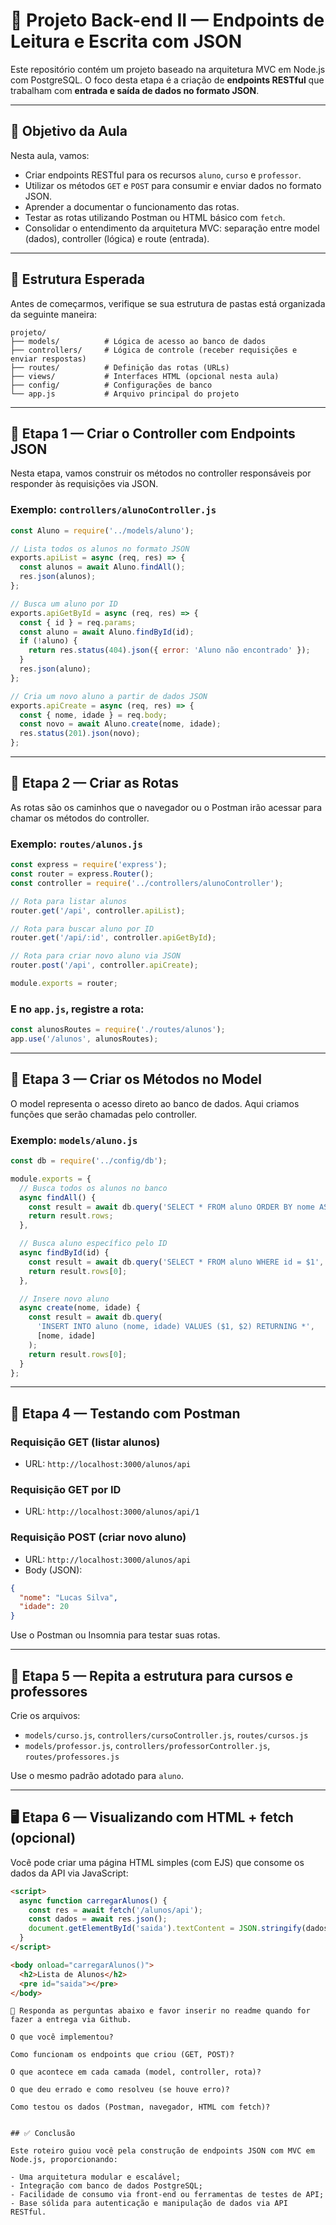 # 🚀 Projeto Back-end II — Endpoints de Leitura e Escrita com JSON

Este repositório contém um projeto baseado na arquitetura MVC em Node.js com PostgreSQL. O foco desta etapa é a criação de **endpoints RESTful** que trabalham com **entrada e saída de dados no formato JSON**.

---

## 🎯 Objetivo da Aula

Nesta aula, vamos:

- Criar endpoints RESTful para os recursos `aluno`, `curso` e `professor`.
- Utilizar os métodos `GET` e `POST` para consumir e enviar dados no formato JSON.
- Aprender a documentar o funcionamento das rotas.
- Testar as rotas utilizando Postman ou HTML básico com `fetch`.
- Consolidar o entendimento da arquitetura MVC: separação entre model (dados), controller (lógica) e route (entrada).

---

## 📁 Estrutura Esperada

Antes de começarmos, verifique se sua estrutura de pastas está organizada da seguinte maneira:

```
projeto/
├── models/          # Lógica de acesso ao banco de dados
├── controllers/     # Lógica de controle (receber requisições e enviar respostas)
├── routes/          # Definição das rotas (URLs)
├── views/           # Interfaces HTML (opcional nesta aula)
├── config/          # Configurações de banco
└── app.js           # Arquivo principal do projeto
```

---

## 🧱 Etapa 1 — Criar o Controller com Endpoints JSON

Nesta etapa, vamos construir os métodos no controller responsáveis por responder às requisições via JSON.

### Exemplo: `controllers/alunoController.js`

```js
const Aluno = require('../models/aluno');

// Lista todos os alunos no formato JSON
exports.apiList = async (req, res) => {
  const alunos = await Aluno.findAll();
  res.json(alunos);
};

// Busca um aluno por ID
exports.apiGetById = async (req, res) => {
  const { id } = req.params;
  const aluno = await Aluno.findById(id);
  if (!aluno) {
    return res.status(404).json({ error: 'Aluno não encontrado' });
  }
  res.json(aluno);
};

// Cria um novo aluno a partir de dados JSON
exports.apiCreate = async (req, res) => {
  const { nome, idade } = req.body;
  const novo = await Aluno.create(nome, idade);
  res.status(201).json(novo);
};
```

---

## 📌 Etapa 2 — Criar as Rotas

As rotas são os caminhos que o navegador ou o Postman irão acessar para chamar os métodos do controller.

### Exemplo: `routes/alunos.js`

```js
const express = require('express');
const router = express.Router();
const controller = require('../controllers/alunoController');

// Rota para listar alunos
router.get('/api', controller.apiList);

// Rota para buscar aluno por ID
router.get('/api/:id', controller.apiGetById);

// Rota para criar novo aluno via JSON
router.post('/api', controller.apiCreate);

module.exports = router;
```

### E no `app.js`, registre a rota:

```js
const alunosRoutes = require('./routes/alunos');
app.use('/alunos', alunosRoutes);
```

---

## 🧠 Etapa 3 — Criar os Métodos no Model

O model representa o acesso direto ao banco de dados. Aqui criamos funções que serão chamadas pelo controller.

### Exemplo: `models/aluno.js`

```js
const db = require('../config/db');

module.exports = {
  // Busca todos os alunos no banco
  async findAll() {
    const result = await db.query('SELECT * FROM aluno ORDER BY nome ASC');
    return result.rows;
  },

  // Busca aluno específico pelo ID
  async findById(id) {
    const result = await db.query('SELECT * FROM aluno WHERE id = $1', [id]);
    return result.rows[0];
  },

  // Insere novo aluno
  async create(nome, idade) {
    const result = await db.query(
      'INSERT INTO aluno (nome, idade) VALUES ($1, $2) RETURNING *',
      [nome, idade]
    );
    return result.rows[0];
  }
};
```

---

## 🧪 Etapa 4 — Testando com Postman

### Requisição GET (listar alunos)

- URL: `http://localhost:3000/alunos/api`

### Requisição GET por ID

- URL: `http://localhost:3000/alunos/api/1`

### Requisição POST (criar novo aluno)

- URL: `http://localhost:3000/alunos/api`
- Body (JSON):
```json
{
  "nome": "Lucas Silva",
  "idade": 20
}
```

Use o Postman ou Insomnia para testar suas rotas.

---

## 🔁 Etapa 5 — Repita a estrutura para cursos e professores

Crie os arquivos:

- `models/curso.js`, `controllers/cursoController.js`, `routes/cursos.js`
- `models/professor.js`, `controllers/professorController.js`, `routes/professores.js`

Use o mesmo padrão adotado para `aluno`.

---

## 🖥️ Etapa 6 — Visualizando com HTML + fetch (opcional)

Você pode criar uma página HTML simples (com EJS) que consome os dados da API via JavaScript:

```html
<script>
  async function carregarAlunos() {
    const res = await fetch('/alunos/api');
    const dados = await res.json();
    document.getElementById('saida').textContent = JSON.stringify(dados, null, 2);
  }
</script>

<body onload="carregarAlunos()">
  <h2>Lista de Alunos</h2>
  <pre id="saida"></pre>
</body>
```

```
📘 Responda as perguntas abaixo e favor inserir no readme quando for fazer a entrega via Github.

O que você implementou?

Como funcionam os endpoints que criou (GET, POST)?

O que acontece em cada camada (model, controller, rota)?

O que deu errado e como resolveu (se houve erro)?

Como testou os dados (Postman, navegador, HTML com fetch)?
```

```

## ✅ Conclusão

Este roteiro guiou você pela construção de endpoints JSON com MVC em Node.js, proporcionando:

- Uma arquitetura modular e escalável;
- Integração com banco de dados PostgreSQL;
- Facilidade de consumo via front-end ou ferramentas de testes de API;
- Base sólida para autenticação e manipulação de dados via API RESTful.

